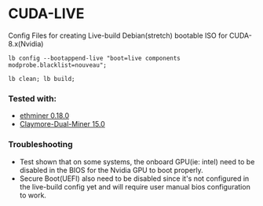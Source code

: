 # CUDA-LIVE
Config Files for creating Live-build Debian(stretch) bootable ISO for CUDA-8.x(Nvidia)

``` lb config --bootappend-live "boot=live components modprobe.blacklist=nouveau"; ```

``` lb clean; lb build; ```
### Tested with:

* [ethminer 0.18.0](https://github.com/ethereum-mining/ethminer/releases/tag/v0.18.0)
* [Claymore-Dual-Miner 15.0
](https://github.com/Claymore-Dual/Claymore-Dual-Miner/releases/tag/15.0)
### Troubleshooting
* Test shown that on some systems, the onboard GPU(ie: intel) need to be disabled in the BIOS for the Nvidia GPU to boot properly.
* Secure Boot(UEFI) also need to be disabled since it's not configured in the live-build config yet and will require user manual bios configuration to work.

